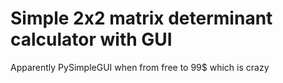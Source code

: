 # Simple 2x2 matrix determinant calculator with GUI

Apparently PySimpleGUI when from free to 99$ which is crazy
